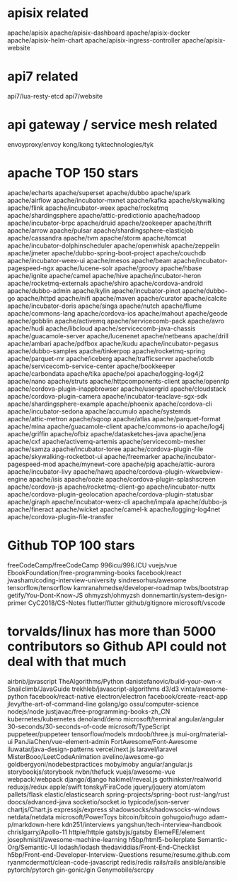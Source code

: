 # apisix related
apache/apisix
apache/apisix-dashboard
apache/apisix-docker
apache/apisix-helm-chart
apache/apisix-ingress-controller
apache/apisix-website

# api7 related
api7/lua-resty-etcd
api7/website

# api gateway / service mesh related
envoyproxy/envoy
kong/kong
tyktechnologies/tyk

# apache TOP 150 stars
apache/echarts
apache/superset
apache/dubbo
apache/spark
apache/airflow
apache/incubator-mxnet
apache/kafka
apache/skywalking
apache/flink
apache/incubator-weex
apache/rocketmq
apache/shardingsphere
apache/attic-predictionio
apache/hadoop
apache/incubator-brpc
apache/druid
apache/zookeeper
apache/thrift
apache/arrow
apache/pulsar
apache/shardingsphere-elasticjob
apache/cassandra
apache/tvm
apache/storm
apache/tomcat
apache/incubator-dolphinscheduler
apache/openwhisk
apache/zeppelin
apache/jmeter
apache/dubbo-spring-boot-project
apache/couchdb
apache/incubator-weex-ui
apache/mesos
apache/beam
apache/incubator-pagespeed-ngx
apache/lucene-solr
apache/groovy
apache/hbase
apache/ignite
apache/camel
apache/hive
apache/incubator-heron
apache/rocketmq-externals
apache/shiro
apache/cordova-android
apache/dubbo-admin
apache/kylin
apache/incubator-pinot
apache/dubbo-go
apache/httpd
apache/nifi
apache/maven
apache/curator
apache/calcite
apache/incubator-doris
apache/singa
apache/nutch
apache/flume
apache/commons-lang
apache/cordova-ios
apache/mahout
apache/geode
apache/gobblin
apache/activemq
apache/servicecomb-pack
apache/avro
apache/hudi
apache/libcloud
apache/servicecomb-java-chassis
apache/guacamole-server
apache/lucenenet
apache/netbeans
apache/drill
apache/ambari
apache/pdfbox
apache/kudu
apache/incubator-pegasus
apache/dubbo-samples
apache/tinkerpop
apache/rocketmq-spring
apache/parquet-mr
apache/iceberg
apache/trafficserver
apache/iotdb
apache/servicecomb-service-center
apache/bookkeeper
apache/carbondata
apache/tika
apache/poi
apache/logging-log4j2
apache/nano
apache/struts
apache/httpcomponents-client
apache/opennlp
apache/cordova-plugin-inappbrowser
apache/usergrid
apache/cloudstack
apache/cordova-plugin-camera
apache/incubator-teaclave-sgx-sdk
apache/shardingsphere-example
apache/phoenix
apache/cordova-cli
apache/incubator-sedona
apache/accumulo
apache/systemds
apache/attic-metron
apache/sqoop
apache/atlas
apache/parquet-format
apache/mina
apache/guacamole-client
apache/commons-io
apache/log4j
apache/griffin
apache/ofbiz
apache/datasketches-java
apache/jena
apache/cxf
apache/activemq-artemis
apache/servicecomb-mesher
apache/samza
apache/incubator-toree
apache/cordova-plugin-file
apache/skywalking-rocketbot-ui
apache/freemarker
apache/incubator-pagespeed-mod
apache/mynewt-core
apache/pig
apache/attic-aurora
apache/incubator-livy
apache/hawq
apache/cordova-plugin-wkwebview-engine
apache/isis
apache/oozie
apache/cordova-plugin-splashscreen
apache/cordova-js
apache/rocketmq-client-go
apache/incubator-nuttx
apache/cordova-plugin-geolocation
apache/cordova-plugin-statusbar
apache/giraph
apache/incubator-weex-cli
apache/impala
apache/dubbo-js
apache/fineract
apache/wicket
apache/camel-k
apache/logging-log4net
apache/cordova-plugin-file-transfer

# Github TOP 100 stars
freeCodeCamp/freeCodeCamp
996icu/996.ICU
vuejs/vue
EbookFoundation/free-programming-books
facebook/react
jwasham/coding-interview-university
sindresorhus/awesome
tensorflow/tensorflow
kamranahmedse/developer-roadmap
twbs/bootstrap
getify/You-Dont-Know-JS
ohmyzsh/ohmyzsh
donnemartin/system-design-primer
CyC2018/CS-Notes
flutter/flutter
github/gitignore
microsoft/vscode
# torvalds/linux has more than 5000 contributors so Github API could not deal with that much
airbnb/javascript
TheAlgorithms/Python
danistefanovic/build-your-own-x
Snailclimb/JavaGuide
trekhleb/javascript-algorithms
d3/d3
vinta/awesome-python
facebook/react-native
electron/electron
facebook/create-react-app
jlevy/the-art-of-command-line
golang/go
ossu/computer-science
nodejs/node
justjavac/free-programming-books-zh_CN
kubernetes/kubernetes
denoland/deno
microsoft/terminal
angular/angular
30-seconds/30-seconds-of-code
microsoft/TypeScript
puppeteer/puppeteer
tensorflow/models
mrdoob/three.js
mui-org/material-ui
PanJiaChen/vue-element-admin
FortAwesome/Font-Awesome
iluwatar/java-design-patterns
vercel/next.js
laravel/laravel
MisterBooo/LeetCodeAnimation
avelino/awesome-go
goldbergyoni/nodebestpractices
moby/moby
angular/angular.js
storybookjs/storybook
nvbn/thefuck
vuejs/awesome-vue
webpack/webpack
django/django
hakimel/reveal.js
gothinkster/realworld
reduxjs/redux
apple/swift
tonsky/FiraCode
jquery/jquery
atom/atom
pallets/flask
elastic/elasticsearch
spring-projects/spring-boot
rust-lang/rust
doocs/advanced-java
socketio/socket.io
typicode/json-server
chartjs/Chart.js
expressjs/express
shadowsocks/shadowsocks-windows
netdata/netdata
microsoft/PowerToys
bitcoin/bitcoin
gohugoio/hugo
adam-p/markdown-here
kdn251/interviews
yangshun/tech-interview-handbook
chrislgarry/Apollo-11
httpie/httpie
gatsbyjs/gatsby
ElemeFE/element
josephmisiti/awesome-machine-learning
h5bp/html5-boilerplate
Semantic-Org/Semantic-UI
lodash/lodash
thedaviddias/Front-End-Checklist
h5bp/Front-end-Developer-Interview-Questions
resume/resume.github.com
ryanmcdermott/clean-code-javascript
redis/redis
rails/rails
ansible/ansible
pytorch/pytorch
gin-gonic/gin
Genymobile/scrcpy
